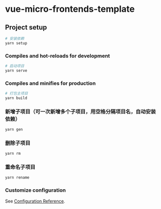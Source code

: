 # vue-micro-frontends-template

## Project setup

```bash
# 安装依赖
yarn setup
```

### Compiles and hot-reloads for development

```bash
# 启动项目
yarn serve
```

### Compiles and minifies for production

```bash
# 打包主项目
yarn build
```

### 新增子项目（可一次新增多个子项目，用空格分隔项目名，自动安装依赖）

```bash
yarn gen
```

### 删除子项目

```bash
yarn rm
```

### 重命名子项目

```bash
yarn rename
```

### Customize configuration

See [Configuration Reference](https://cli.vuejs.org/config/).
